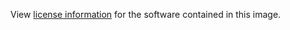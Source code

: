 View [license information](https://github.com/lfe/lfe/blob/master/LICENSE)
for the software contained in this image.
